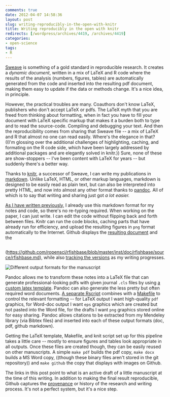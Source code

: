 ```yaml
---
comments: true
date: 2012-04-07 14:58:36
layout: post
slug: writing-reproducibly-in-the-open-with-knitr
title: Writing reproducibly in the open with knitr
redirects: [/wordpress/archives/4419, /archives/4419]
categories:
- open-science
tags:
- R
---
```


[Sweave](http://en.wikipedia.org/wiki/Sweave) is something of a gold standard in reproducible research.  It creates a _dynamic document_, written in a mix of LaTeX and R code where the results of the analysis (numbers, figures, tables) are automatically generated from the code and inserted into the resulting pdf document, making them easy to update if the data or methods change.  It's a nice idea, in principle.

However, the practical troubles are many. Coauthors don't know LaTeX, publishers who don't accept LaTeX or pdfs.  The LaTeX myth that you are freed from thinking about formatting, when in fact you have to fill your document with LaTeX specific markup that makes it a burden both to type and to read the source-code.  Compiling and debugging your text. And then the reproducibility comes from sharing that Sweave file -- a mix of LaTeX and R that almost no one can read easily.  Where's the elegance in that?  ((I'm glossing over the additional challenges of highlighting, caching, and formating on the R code side, which have been largely addressed by additional packages and are elegantly solved in knitr.)) Sure, none of these are show-stoppers -- I've been content with LaTeX for years -- but suddenly there's a better way.

Thanks to [knitr](http://yihui.name/knitr/), a successor of Sweave, I can write my publications in [markdown](http://en.wikipedia.org/wiki/Markdown).  Unlike LaTeX, HTML, or other markup languages, markdown is designed to be easily read as plain text, but can also be interpreted into pretty HTML, and now into almost any other format thanks to [pandoc](http://johnmacfarlane.net/pandoc/).  All of which is to say that writing and sharing just got _a lot easier._

[As I have written previously](http://www.carlboettiger.info/archives/4325), I already use this markdown format for my notes and code, so there's no re-typing required.  When working on the paper, I can just write.  I can edit the code without flipping back and forth between files.  Knitr can run the code blocks, caching parts that have already run for efficiency, and upload the resulting figures in `png` format automatically to the Internet.  Github displays the [resulting document](https://github.com/ropensci/rfishbase/blob/master/inst/doc/rfishbase/rfishbase_github.md) and the 
```file
```
(https://github.com/ropensci/rfishbase/blob/master/inst/doc/rfishbase/source/rfishbase.md), while also [tracking the versions](https://github.com/ropensci/rfishbase/commits/master/inst/doc/rfishbase/source) as my writing progresses.

![Different output formats for the manuscript](http://farm8.staticflickr.com/7241/7054829647_ac9dcc4bd3_z.jpg)

Pandoc allows me to transform these notes into a LaTeX file that can generate professional-looking pdfs with given journal `.cls` files by using [a custom latex template](https://github.com/ropensci/rfishbase/blob/master/inst/doc/rfishbase/elsarticle.latex). Pandoc can also generate the less pretty but often required word documents.  [A separate Rscript](https://github.com/ropensci/rfishbase/blob/master/inst/doc/rfishbase/knit) combines with a [Makefile](https://github.com/ropensci/rfishbase/blob/master/inst/doc/rfishbase/Makefile) to control the relevant formatting -- for LaTeX output I want high-quality `pdf` graphics, for Word-doc output I want `eps` graphics which are created but not pasted into the Word file, for the drafts I want `png` graphics stored online for easy sharing.  Pandoc allows citations to be extracted from my Mendeley library (via Bibtex files) and inserted into each of these output formats (doc, pdf, github markdown).

Getting the LaTeX template, Makefile, and knit script set up for this pipeline takes a little care -- mostly to ensure figures and tables look appropriate in all outputs. Once these files are created though, they can be easily reused on other manuscripts.  A simple `make pdf` builds the pdf copy, `make docx` builds a MS Word copy, ((though these binary files aren't stored in the git repository)) and `make github` the copy that displays with images on Github.

The links in this post point to what is an active draft of a little manuscript at the time of this writing.  In addition to making the final result reproducible, Github captures the [provenance](http://en.wikipedia.org/wiki/Provenance#Data_provenance) or history of the research and writing process.  It's not a perfect system, but it's a nice step.

